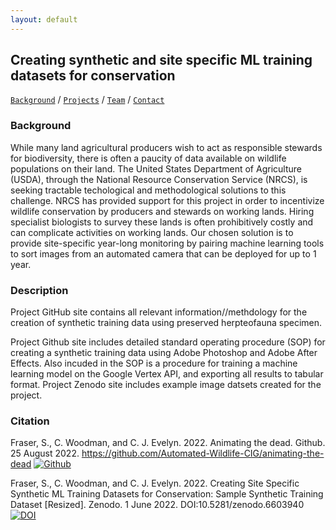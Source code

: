 ```yaml
---
layout: default
---
```


## Creating synthetic and site specific ML training datasets for conservation


[```Background```](#background) / [```Projects```](#projects) /  [```Team```](#team) / [```Contact```](#contact)

### Background
While many land agricultural producers wish to act as responsible stewards for biodiversity, there is often a paucity of data available on wildlife populations on their land. The United States Department of Agriculture (USDA), through the National Resource Conservation Service (NRCS), is seeking tractable techological and methodological solutions to this challenge. NRCS has provided support for this project in order to incentivize wildlife conservation by producers and stewards on working lands. Hiring specialist biologists to survey these lands is often prohibitively costly and can complicate activities on working lands. Our chosen solution is to provide site-specific year-long monitoring by pairing machine learning tools to sort images from an automated camera that can be deployed for up to 1 year.

### Description
Project GitHub site contains all relevant information//methdology for the creation of synthetic training data using preserved herpteofauna specimen.

Project Github site includes detailed standard operating procedure (SOP) for creating a synthetic training data using Adobe Photoshop and Adobe After Effects. Also incuded in the SOP is a procedure for training a machine learning model on the Google Vertex API, and exporting all results to tabular format. Project Zenodo site includes example image datsets created for the project.

### Citation

Fraser, S., C. Woodman, and C. J. Evelyn. 2022. Animating the dead. Github. 25 August 2022. https://github.com/Automated-Wildlife-CIG/animating-the-dead
[![Github](https://img.shields.io/badge/Github-animating--the--dead-yellow)](https://github.com/Automated-Wildlife-CIG/animating-the-dead)


Fraser, S., C. Woodman, and C. J. Evelyn. 2022. Creating Site Specific Synthetic ML Training Datasets for Conservation: Sample Synthetic Training Dataset [Resized]. Zenodo. 1 June 2022. DOI:10.5281/zenodo.6603940
[![DOI](https://zenodo.org/badge/DOI/10.5281/zenodo.6603940.svg)](https://doi.org/10.5281/zenodo.6603940)
